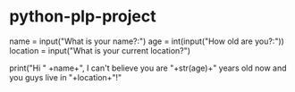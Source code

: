 # python-plp-project

name = input("What is your name?:")
age = int(input("How old are you?:"))
location = input("What is your current location?")

print("Hi " +name+", I can't believe you are "+str(age)+" years old now and you guys live in "+location+"!"
